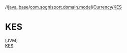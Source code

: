//[java_base](../../../../index.md)/[com.sognisport.domain.model](../../index.md)/[Currency](../index.md)/[KES](index.md)

# KES

[JVM]\
[KES](index.md)
